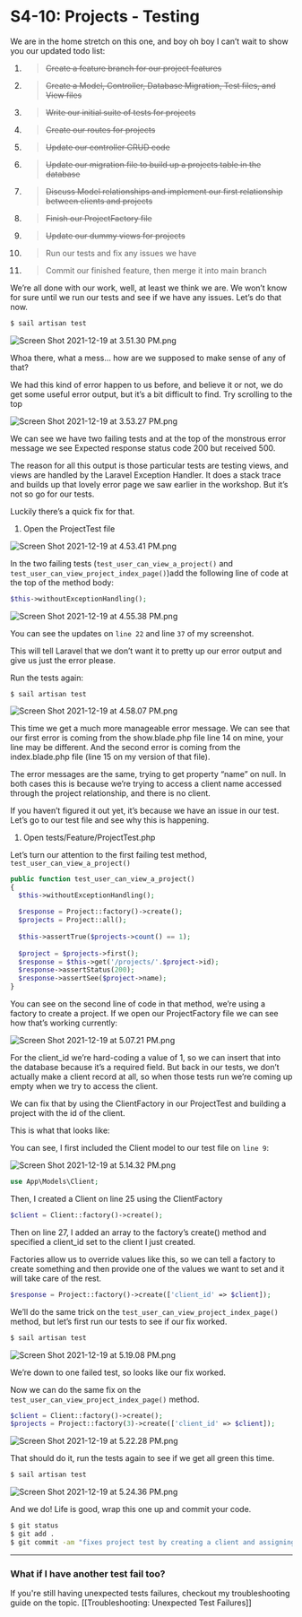 # S4-10: Projects - Testing

We are in the home stretch on this one, and boy oh boy I can’t wait to show you our updated todo list:

1. > ~~Create a feature branch for our project features~~
2. > ~~Create a Model, Controller, Database Migration, Test files, and View files~~
3. > ~~Write our initial suite of tests for projects~~
4. > ~~Create our routes for projects~~
5. > ~~Update our controller CRUD code~~
6. > ~~Update our migration file to build up a projects table in the database~~
7. > ~~Discuss Model relationships and implement our first relationship between clients and projects~~
8. > ~~Finish our ProjectFactory file~~
9. > ~~Update our dummy views for projects~~
10. > Run our tests and fix any issues we have
11. > Commit our finished feature, then merge it into main branch

We’re all done with our work, well, at least we think we are. We won’t know for sure until we run our tests and see if we have any issues. Let’s do that now.

```Bash
$ sail artisan test
```

![Screen Shot 2021-12-19 at 3.51.30 PM.png](S4-10:%20Projects%20-%20Testing.assets/Screen%20Shot%202021-12-19%20at%203.51.30%20PM.png)

Whoa there, what a mess… how are we supposed to make sense of any of that?

We had this kind of error happen to us before, and believe it or not, we do get some useful error output, but it’s a bit difficult to find. Try scrolling to the top

![Screen Shot 2021-12-19 at 3.53.27 PM.png](S4-10:%20Projects%20-%20Testing.assets/Screen%20Shot%202021-12-19%20at%203.53.27%20PM.png)

We can see we have two failing tests and at the top of the monstrous error message we see Expected response status code 200 but received 500.

The reason for all this output is those particular tests are testing views, and views are handled by the Laravel Exception Handler. It does a stack trace and builds up that lovely error page we saw earlier in the workshop. But it’s not so go for our tests.

Luckily there’s a quick fix for that.

1. Open the ProjectTest file

![Screen Shot 2021-12-19 at 4.53.41 PM.png](S4-10:%20Projects%20-%20Testing.assets/Screen%20Shot%202021-12-19%20at%204.53.41%20PM.png)

In the two failing tests (`test_user_can_view_a_project()` and `test_user_can_view_project_index_page()`)add the following line of code at the top of the method body:

```php
$this->withoutExceptionHandling();
```

![Screen Shot 2021-12-19 at 4.55.38 PM.png](S4-10:%20Projects%20-%20Testing.assets/Screen%20Shot%202021-12-19%20at%204.55.38%20PM.png)

You can see the updates on `line 22` and line `37` of my screenshot.

This will tell Laravel that we don’t want it to pretty up our error output and give us just the error please.

Run the tests again:

```other
$ sail artisan test
```

![Screen Shot 2021-12-19 at 4.58.07 PM.png](S4-10:%20Projects%20-%20Testing.assets/Screen%20Shot%202021-12-19%20at%204.58.07%20PM.png)

This time we get a much more manageable error message. We can see that our first error is coming from the show.blade.php file line 14 on mine, your line may be different. And the second error is coming from the index.blade.php file (line 15 on my version of that file).

The error messages are the same, trying to get property “name” on null. In both cases this is because we’re trying to access a client name accessed through the project relationship, and there is no client.

If you haven’t figured it out yet, it’s because we have an issue in our test. Let’s go to our test file and see why this is happening.

1. Open tests/Feature/ProjectTest.php

Let’s turn our attention to the first failing test method, `test_user_can_view_a_project()`

```php
public function test_user_can_view_a_project()
{ 
  $this->withoutExceptionHandling();

  $response = Project::factory()->create();
  $projects = Project::all();
    
  $this->assertTrue($projects->count() == 1);
    
  $project = $projects->first();  
  $response = $this->get('/projects/'.$project->id);
  $response->assertStatus(200);
  $response->assertSee($project->name);
}
```

You can see on the second line of code in that method, we’re using a factory to create a project. If we open our ProjectFactory file we can see how that’s working currently:

![Screen Shot 2021-12-19 at 5.07.21 PM.png](S4-10:%20Projects%20-%20Testing.assets/Screen%20Shot%202021-12-19%20at%205.07.21%20PM.png)

For the client_id we’re hard-coding a value of 1, so we can insert that into the database because it’s a required field. But back in our tests, we don’t actually make a client record at all, so when those tests run we’re coming up empty when we try to access the client.

We can fix that by using the ClientFactory in our ProjectTest and building a project with the id of the client.

This is what that looks like:

You can see, I first included the Client model to our test file on `line 9`:

![Screen Shot 2021-12-19 at 5.14.32 PM.png](S4-10:%20Projects%20-%20Testing.assets/Screen%20Shot%202021-12-19%20at%205.14.32%20PM.png)

```php
use App\Models\Client;
```

Then, I created a Client on line 25 using the ClientFactory

```php
$client = Client::factory()->create();
```

Then on line 27, I added an array to the factory’s create() method and specified a client_id set to the client I just created.

Factories allow us to override values like this, so we can tell a factory to create something and then provide one of the values we want to set and it will take care of the rest.

```php
$response = Project::factory()->create(['client_id' => $client]);
```

We’ll do the same trick on the `test_user_can_view_project_index_page()` method, but let’s first run our tests to see if our fix worked.

```Bash
$ sail artisan test
```

![Screen Shot 2021-12-19 at 5.19.08 PM.png](S4-10:%20Projects%20-%20Testing.assets/Screen%20Shot%202021-12-19%20at%205.19.08%20PM.png)

We’re down to one failed test, so looks like our fix worked.

Now we can do the same fix on the `test_user_can_view_project_index_page()` method.

```php
$client = Client::factory()->create();
$projects = Project::factory(3)->create(['client_id' => $client]);
```

![Screen Shot 2021-12-19 at 5.22.28 PM.png](S4-10:%20Projects%20-%20Testing.assets/Screen%20Shot%202021-12-19%20at%205.22.28%20PM.png)

That should do it, run the tests again to see if we get all green this time.

```Bash
$ sail artisan test
```

![Screen Shot 2021-12-19 at 5.24.36 PM.png](S4-10:%20Projects%20-%20Testing.assets/Screen%20Shot%202021-12-19%20at%205.24.36%20PM.png)

And we do! Life is good, wrap this one up and commit your code.

```Bash
$ git status
$ git add .
$ git commit -am "fixes project test by creating a client and assigning it to a project"
```

---

### What if I have another test fail too?

If you're still having unexpected tests failures, checkout my troubleshooting guide on the topic. [[Troubleshooting: Unexpected Test Failures]]


